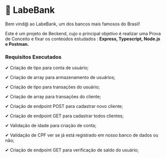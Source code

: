 # 🤑 LabeBank

Bem vind@ ao LabeBank, um dos bancos mais famosos do Brasil!

Este é um projeto de Beckend, cujo o principal objetivo é realizar uma  Prova de Conceito e fixar os conteúdos estudados : **Express, Typescript, Node.js e Postman.**

### Requisitos Executados

✔ Criação de tipo para conta de usuário;

✔ Criação de array para armazenamento de usuários;

✔ Criação de tipo para transações do usuário;

✔ Criação de array para transações do cliente;

✔ Criação de endpoint POST para cadastrar novo cliente;

✔ Criação de endpoint GET para cadastrar todos clientes;

✔ Validação de idade para criação de conta;

✔ Validação de CPF ver se já está registrado em nosso banco de dados ou não;

✔ Criação de endpoint GET para verificação de saldo do usuário;